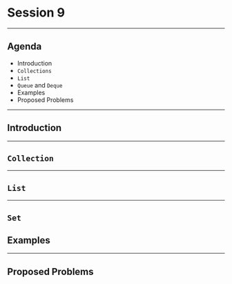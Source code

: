 # Session 9

---

## Agenda

* Introduction
* `Collections`
* `List`
* `Queue` and `Deque`
* Examples 
* Proposed Problems

---

## Introduction

---

## `Collection`

---

## `List`

---

## `Set`

## Examples



---

## Proposed Problems



